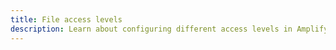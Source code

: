 ```yaml
---
title: File access levels
description: Learn about configuring different access levels in Amplify Storage. Objects can be public, protected, or private.
---
```


<inline-fragment platform="js" src="~/lib/storage/fragments/js/configureaccess.md"></inline-fragment> <inline-fragment platform="ios" src="~/lib/storage/fragments/ios/configureaccess.md"></inline-fragment> <inline-fragment platform="android" src="~/lib/storage/fragments/android/configureaccess.md"></inline-fragment> <inline-fragment platform="flutter" src="~/lib/storage/fragments/flutter/configureaccess.md"></inline-fragment>
